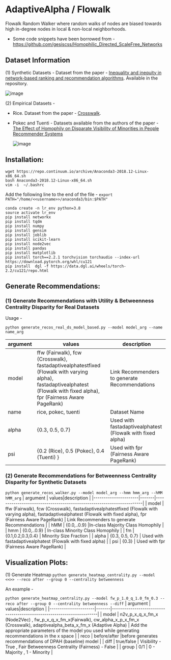 # AdaptiveAlpha / Flowalk 
Flowalk Random Walker where random walks of nodes are biased towards high in-degree nodes in local &amp; non-local neighborhoods.
 - Some code snippets have been borrowed from - https://github.com/gesiscss/Homophilic_Directed_ScaleFree_Networks

## Dataset Information
(1) Synthetic Datasets - Dataset from the paper - [Inequality and inequity in network-based ranking and recommendation algorithms](https://www.nature.com/articles/s41598-022-05434-1). Available in the repository. 


![image](https://github.com/user-attachments/assets/63c9c0ed-981c-4225-bdde-c48ceb7cfd62)




(2) Empirical Datasets - 
- Rice. Dataset from the paper - [Crosswalk](https://github.com/ahmadkhajehnejad/CrossWalk/tree/master/data/rice).
- Pokec and Tuenti - Datasets available from the authors of the paper - [The Effect of Homophily on Disparate Visibility of Minorities in People Recommender Systems](https://ojs.aaai.org/index.php/ICWSM/article/view/7288)

  ![image](https://github.com/user-attachments/assets/9e295187-8a01-4993-8f73-0ff717044fd4)

## Installation: 
```
wget https://repo.continuum.io/archive/Anaconda3-2018.12-Linux-x86_64.sh
bash Anaconda3-2018.12-Linux-x86_64.sh
vim -i  ~/.bashrc
```
Add the following line to the end of the file - ```export PATH="/home/<<username>>/anaconda3/bin:$PATH"```

```
conda create -n lr_env python=3.8
source activate lr_env
pip install networkx
pip install tqdm
pip install numpy
pip install gensim
pip install joblib
pip install scikit-learn
pip install node2vec
pip install pandas
pip install matplotlib
pip install torch==2.2.1 torchvision torchaudio --index-url https://download.pytorch.org/whl/cu121
pip install  dgl -f https://data.dgl.ai/wheels/torch-2.2/cu121/repo.html

```


## Generate Recommendations:

### (1) Generate Recommendations with Utility & Betweenness Centrality Disparity for Real Datasets

Usage - 

```python generate_recos_real_ds_model_based.py --model model_arg --name name_arg```

| argument      | values|description                                                                  |
|----------------------|-------|-----------------------------------------------------------------------|
| model | ffw (Fairwalk), fcw (Crosswalk), fastadaptivealphatestfixed (Flowalk with varying alpha), fastadaptivealphatest (Flowalk with fixed alpha), fpr (Fairness Aware PageRank) | Link Recommenders to generate Recommendations  |
| name | rice, pokec, tuenti | Dataset Name |
| alpha | {0.3, 0.5, 0.7}  | Used with fastadaptivealphatest (Flowalk with fixed alpha) |
| psi | {0.2 (Rice), 0.5 (Pokec), 0.4 (Tuenti) }  | Used with fpr (Fairness Aware PageRank)  |


###  (2) Generate Recommendations for Betweenness Centrality Disparity for Synthetic Datasets

```python generate_recos_walker.py --model model_arg --hmm hmm_arg --hMM hMM_arg```
| argument      | values|description                                                                  |
|----------------------|-------|-----------------------------------------------------------------------|
| model | ffw (Fairwalk), fcw (Crosswalk), fastadaptivealphatestfixed (Flowalk with varying alpha), fastadaptivealphatest (Flowalk with fixed alpha), fpr (Fairness Aware PageRank) | Link Recommenders to generate Recommendations  |
| hMM | {0.0,..0.9} |In-class Majority Class Homophily |
| hmm | {0.0,..0.9} | In-class Minority Class Homophily |
| fm | {0.1,0.2,0.3,0.4} | Minority Size Fraction |
| alpha | {0.3, 0.5, 0.7}  | Used with fastadaptivealphatest (Flowalk with fixed alpha) |
| psi | {0.3}  | Used with fpr (Fairness Aware PageRank)  |

##  Visualization Plots:
(1) Generate Heatmap
```python generate_heatmap_centrality.py --model <<>> --reco after --group 0 --centrality betweenness ```

An example  - 

``` python generate_heatmap_centrality.py --model fw_p_1.0_q_1.0_fm_0.3 --reco after --group 0 --centrality betweenness --diff ```
| argument      | values|description                                                                  |
|----------------------|-------|-----------------------------------------------------------------------|
| model | n2v_p_x_q_x_fm_x (Node2Vec) , fw_p_x_q_x_fm_x(Fairwalk), cw_alpha_x_p_x_fm_x (Crosswalk), adaptivealpha_beta_x_fm_x (Adaptive Alpha) | Add the appropriate parameters of the model you used while generating recommendations in the x space |
| reco | before/after |before generates recommendations of DPAH (baseline) model |
| diff | true/false | Visibility - True , Fair Betweenness Centrality (Fairness) - False  |
| group | 0/1 | 0 - Majority , 1 - Minority |


